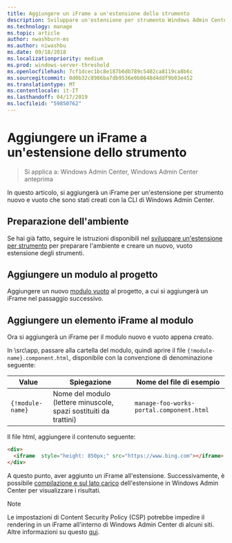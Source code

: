 ```yaml
---
title: Aggiungere un iFrame a un'estensione dello strumento
description: Sviluppare un'estensione per strumento Windows Admin Center SDK (progetto Honolulu) - aggiungere un elemento iFrame per un'estensione degli strumenti
ms.technology: manage
ms.topic: article
author: nwashburn-ms
ms.author: niwashbu
ms.date: 09/18/2018
ms.localizationpriority: medium
ms.prod: windows-server-threshold
ms.openlocfilehash: 7cf1dcec1bc8e187b6db789c5402ca8119ca8b6c
ms.sourcegitcommit: 0d0b32c8986ba7db9536e0b8648d4ddf9b03e452
ms.translationtype: MT
ms.contentlocale: it-IT
ms.lasthandoff: 04/17/2019
ms.locfileid: "59850762"
---
```

# <a name="add-an-iframe-to-a-tool-extension"></a>Aggiungere un iFrame a un'estensione dello strumento

>Si applica a: Windows Admin Center, Windows Admin Center anteprima

In questo articolo, si aggiungerà un iFrame per un'estensione per strumento nuovo e vuoto che sono stati creati con la CLI di Windows Admin Center.

## <a name="prepare-your-environment"></a>Preparazione dell'ambiente ##

Se hai già fatto, seguire le istruzioni disponibili nel [sviluppare un'estensione per strumento](..\develop-tool.md) per preparare l'ambiente e creare un nuovo, vuoto estensione degli strumenti.

## <a name="add-a-module-to-your-project"></a>Aggiungere un modulo al progetto ##

Aggiungere un nuovo [modulo vuoto](add-module.md) al progetto, a cui si aggiungerà un iFrame nel passaggio successivo.  

## <a name="add-an-iframe-to-your-module"></a>Aggiungere un elemento iFrame al modulo ##

Ora si aggiungerà un iFrame per il modulo nuovo e vuoto appena creato.

In \src\app\, passare alla cartella del modulo, quindi aprire il file ```{!module-name}.component.html```, disponibile con la convenzione di denominazione seguente:

| Value | Spiegazione | Nome del file di esempio |
| ----- | ----------- | ------- |
| ```{!module-name}``` | Nome del modulo (lettere minuscole, spazi sostituiti da trattini) | ```manage-foo-works-portal.component.html``` |
    
Il file html, aggiungere il contenuto seguente:

``` html
<div>
  <iframe  style="height: 850px;" src="https://www.bing.com"></iframe>
</div>
```

A questo punto, aver aggiunto un iFrame all'estensione.  Successivamente, è possibile [compilazione e sul lato carico](..\develop-tool.md#build-and-side-load-your-extension) dell'estensione in Windows Admin Center per visualizzare i risultati.

> [!Note]
> Le impostazioni di Content Security Policy (CSP) potrebbe impedire il rendering in un iFrame all'interno di Windows Admin Center di alcuni siti. Altre informazioni su questo [qui](https://content-security-policy.com/). 
